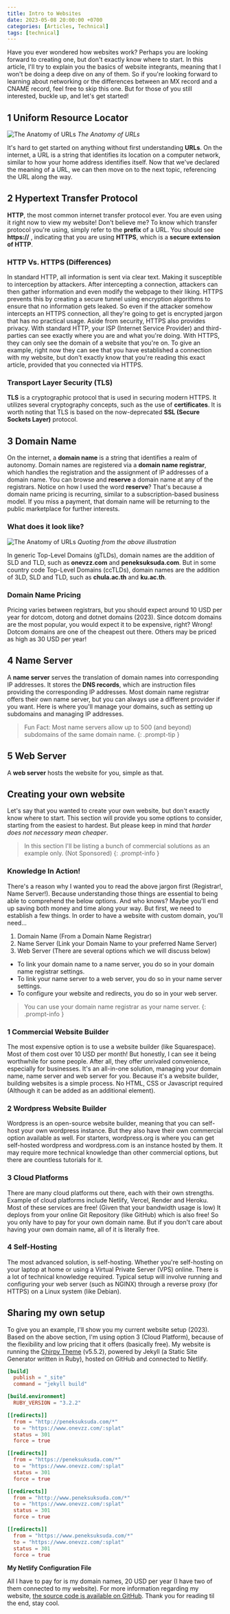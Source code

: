 ```yaml
---
title: Intro to Websites
date: 2023-05-08 20:00:00 +0700
categories: [Articles, Technical]
tags: [technical]
---
```


Have you ever wondered how websites work?
Perhaps you are looking forward to creating one, but don't exactly know where to start.
In this article, I'll try to explain you the basics of website integrants, meaning that I won't be doing a deep dive on any of them.
So if you're looking forward to learning about networking or the differences between an MX record and a CNAME record,
feel free to skip this one. But for those of you still interested, buckle up, and let's get started!

## 1 Uniform Resource Locator

![The Anatomy of URLs](/assets/img/illustrations/url.png)
_The Anatomy of URLs_

It's hard to get started on anything without first understanding **URLs**.
On the internet, a URL is a string that identifies its location on a computer network,
similar to how your home address identifies itself. Now that we've declared the meaning of a URL,
we can then move on to the next topic, referencing the URL along the way.

## 2 Hypertext Transfer Protocol

**HTTP**, the most common internet transfer protocol ever.
You are even using it right now to view my website!
Don't believe me? To know which transfer protocol you're using, simply refer to the **prefix** of a URL.
You should see **https://** , indicating that you are using **HTTPS**,
which is a **secure extension of HTTP**.

### HTTP Vs. HTTPS (Differences)

In standard HTTP, all information is sent via clear text. Making it susceptible to interception by attackers.
After intercepting a connection, attackers can then gather information and even modify the webpage to their liking.
HTTPS prevents this by creating a secure tunnel using encryption algorithms to ensure that no information gets leaked.
So even if the attacker somehow intercepts an HTTPS connection,
all they're going to get is encrypted jargon that has no practical usage. Aside from security,
HTTPS also provides privacy. With standard HTTP, your ISP (Internet Service Provider) and third-parties can see
exactly where you are and what you're doing. With HTTPS, they can only see the domain of a website that you're on.
To give an example, right now they can see that you have established a connection with my website,
but don't exactly know that you're reading this exact article, provided that you connected via HTTPS.

### Transport Layer Security (TLS)

**TLS** is a cryptographic protocol that is used in securing modern HTTPS.
It utilizes several cryptography concepts, such as the use of **certificates**.
It is worth noting that TLS is based on the now-deprecated
**SSL (Secure Sockets Layer)** protocol.

## 3 Domain Name

On the internet, a **domain name** is a string that identifies a realm of autonomy.
Domain names are registered via a **domain name registrar**,
which handles the registration and the assignment of IP addresses of a domain name.
You can browse and **reserve** a domain name at any of the registrars. Notice on how I used the word **reserve**?
That's because a domain name pricing is recurring, similar to a subscription-based business model.
If you miss a payment, that domain name will be returning to the public marketplace for further interests.

### What does it look like?

![The Anatomy of URLs](/assets/img/illustrations/url.png)
_Quoting from the above illustration_

In generic Top-Level Domains (gTLDs), domain names are the addition of SLD and TLD, such as **onevzz.com** and **peneksuksuda.com**.
But in some country code Top-Level Domains (ccTLDs), domain names are the addition of 3LD, SLD and TLD,
such as **chula.ac.th** and **ku.ac.th**.

### Domain Name Pricing

Pricing varies between registrars, but you should expect around 10 USD per year for dotcom, dotorg and dotnet domains (2023).
Since dotcom domains are the most popular, you would expect it to be expensive, right?
Wrong! Dotcom domains are one of the cheapest out there. Others may be priced as high as 30 USD per year!

## 4 Name Server

A **name server** serves the translation of domain names into corresponding IP addresses.
It stores the **DNS records**, which are instruction files providing the corresponding IP addresses.
Most domain name registrar offers their own name server, but you can always use a different provider if you want.
Here is where you'll manage your domains, such as setting up subdomains and managing IP addresses.

> Fun Fact: Most name servers allow up to 500 (and beyond) subdomains of the same domain name.
{: .prompt-tip }

## 5 Web Server

A **web server** hosts the website for you, simple as that.

## Creating your own website

Let's say that you wanted to create your own website, but don't exactly know where to start.
This section will provide you some options to consider, starting from the easiest to hardest.
But please keep in mind that *harder does not necessary mean cheaper*.

> In this section I'll be listing a bunch of commercial solutions as an example only. (Not Sponsored)
{: .prompt-info }

### Knowledge In Action!

There's a reason why I wanted you to read the above jargon first (Registrar!, Name Server!).
Because understanding those things are essential to being able to comprehend the below options.
And who knows? Maybe you'll end up saving both money and time along your way.
But first, we need to establish a few things. In order to have a website with custom domain, you'll need...

1. Domain Name (From a Domain Name Registrar)
2. Name Server (Link your Domain Name to your preferred Name Server)
3. Web Server (There are several options which we will discuss below)

- To link your domain name to a name server, you do so in your domain name registrar settings.
- To link your name server to a web server, you do so in your name server settings.
- To configure your website and redirects, you do so in your web server.

> You can use your domain name registrar as your name server.
{: .prompt-info }

### 1 Commercial Website Builder

The most expensive option is to use a website builder (like Squarespace).
Most of them cost over 10 USD per month! But honestly, I can see it being worthwhile for some people.
After all, they offer unrivaled convenience, especially for businesses.
It's an all-in-one solution, managing your domain name, name server and web server for you.
Because it's a website builder, building websites is a simple process.
No HTML, CSS or Javascript required (Although it can be added as an additional element).

### 2 Wordpress Website Builder

Wordpress is an open-source website builder, meaning that you can self-host your own wordpress instance.
But they also have their own commercial option available as well.
For starters, wordpress.org is where you can get self-hosted wordpress and wordpress.com is an instance hosted by them.
It may require more technical knowledge than other commercial options, but there are countless tutorials for it.

### 3 Cloud Platforms

There are many cloud platforms out there, each with their own strengths.
Example of cloud platforms include Netlify, Vercel, Render and Heroku.
Most of these services are free! (Given that your bandwidth usage is low)
It deploys from your online Git Repository (like GitHub) which is also free!
So you only have to pay for your own domain name.
But if you don't care about having your own domain name, all of it is literally free.

### 4 Self-Hosting

The most advanced solution, is self-hosting. Whether you're self-hosting on your laptop at home or
using a Virtual Private Server (VPS) online. There is a lot of technical knowledge required.
Typical setup will involve running and configuring your web server (such as NGINX)
through a reverse proxy (for HTTPS) on a Linux system (like Debian).

## Sharing my own setup

To give you an example, I'll show you my current website setup (2023).
Based on the above section, I'm using option 3 (Cloud Platform),
because of the flexibility and low pricing that it offers (basically free).
My website is running the [Chirpy Theme](https://github.com/cotes2020/jekyll-theme-chirpy) (v5.5.2),
powered by Jekyll (a Static Site Generator written in Ruby), hosted on GitHub and connected to Netlify.

```toml
[build]
  publish = "_site"
  command = "jekyll build"

[build.environment]
  RUBY_VERSION = "3.2.2"

[[redirects]]
  from = "http://peneksuksuda.com/*"
  to = "https://www.onevzz.com/:splat"
  status = 301
  force = true

[[redirects]]
  from = "https://peneksuksuda.com/*"
  to = "https://www.onevzz.com/:splat"
  status = 301
  force = true

[[redirects]]
  from = "http://www.peneksuksuda.com/*"
  to = "https://www.onevzz.com/:splat"
  status = 301
  force = true

[[redirects]]
  from = "https://www.peneksuksuda.com/*"
  to = "https://www.onevzz.com/:splat"
  status = 301
  force = true
```
**My Netlify Configuration File**

All I have to pay for is my domain names, 20 USD per year (I have two of them connected to my website).
For more information regarding my website, [the source code is available on GitHub](https://github.com/onevzz/onevzz.com).
Thank you for reading til the end, stay cool.

